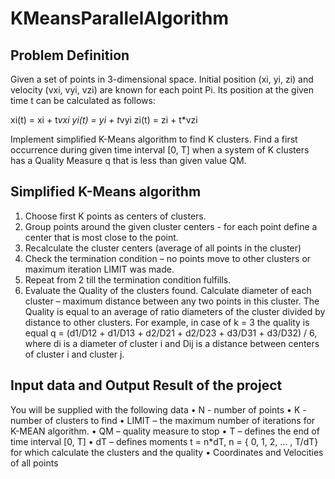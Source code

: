 
# KMeansParallelAlgorithm

## Problem Definition
Given a set of points in 3-dimensional space. Initial position (xi, yi, zi) and velocity (vxi, vyi, vzi) are known for each point Pi. Its position at the given time t can be calculated as follows:

xi(t) = xi + t*vxi
yi(t) = yi + t*vyi
zi(t) = zi + t*vzi

Implement simplified K-Means algorithm to find K clusters. Find a first occurrence during given time interval [0, T] when a system of K clusters has a Quality Measure q that is less than given value QM.


## Simplified K-Means algorithm
1.	Choose first K points as centers of clusters.
2.	Group points around the given cluster centers - for each point define a center that is most close to the point.
3.	Recalculate the cluster centers (average of all points in the cluster)
4.	Check the termination condition – no points move to other clusters or maximum iteration LIMIT was made.
5.	Repeat from 2 till the termination condition fulfills.
6.	Evaluate the Quality of the clusters found. Calculate diameter of each cluster – maximum distance between any two points in this cluster. The Quality is equal to an average of ratio diameters of the cluster divided by distance to other clusters. For example, in case of k = 3 the quality is equal 
q = (d1/D12 + d1/D13 + d2/D21 + d2/D23 + d3/D31 + d3/D32) / 6, 
where di is a diameter of cluster i and Dij is a distance between centers of cluster i and cluster j.



## Input data and Output Result of the project
You will be supplied with the following data 
•	N - number of points
•	K - number of clusters to find
•	LIMIT – the maximum number of iterations for K-MEAN algorithm. 
•	QM – quality measure to stop
•	T – defines the end of time interval [0, T]
•	dT – defines moments t = n*dT, n = { 0, 1, 2, … , T/dT} for which calculate the clusters and the quality
•	Coordinates and Velocities of all points

